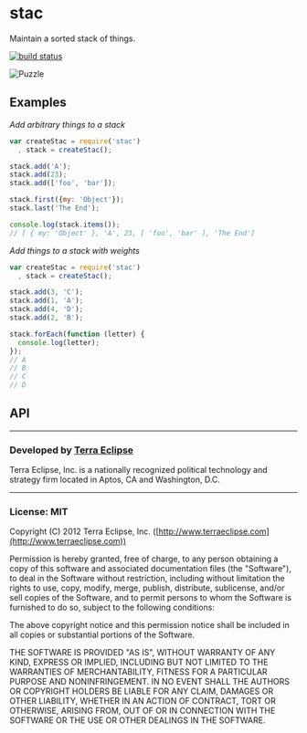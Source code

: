 stac
====

Maintain a sorted stack of things.

[![build status](https://secure.travis-ci.org/cpsubrian/node-stac.png)](http://travis-ci.org/cpsubrian/node-stac)

![Puzzle](http://www.stageslearning.com/files/free-resources/blog_images/ring%20stack.jpg)


Examples
--------

*Add arbitrary things to a stack*
```js
var createStac = require('stac')
  , stack = createStac();

stack.add('A');
stack.add(23);
stack.add(['foo', 'bar']);

stack.first({my: 'Object'});
stack.last('The End');

console.log(stack.items());
// [ { my: 'Object' }, 'A', 23, [ 'foo', 'bar' ], 'The End']
```

*Add things to a stack with weights*
```js
var createStac = require('stac')
  , stack = createStac();

stack.add(3, 'C');
stack.add(1, 'A');
stack.add(4, 'D');
stack.add(2, 'B');

stack.forEach(function (letter) {
  console.log(letter);
});
// A
// B
// C
// D
```

API
---



- - -

### Developed by [Terra Eclipse](http://www.terraeclipse.com)
Terra Eclipse, Inc. is a nationally recognized political technology and
strategy firm located in Aptos, CA and Washington, D.C.

- - -

### License: MIT
Copyright (C) 2012 Terra Eclipse, Inc. ([http://www.terraeclipse.com](http://www.terraeclipse.com))

Permission is hereby granted, free of charge, to any person obtaining a copy
of this software and associated documentation files (the &quot;Software&quot;), to deal
in the Software without restriction, including without limitation the rights
to use, copy, modify, merge, publish, distribute, sublicense, and/or sell
copies of the Software, and to permit persons to whom the Software is furnished
to do so, subject to the following conditions:

The above copyright notice and this permission notice shall be included in
all copies or substantial portions of the Software.

THE SOFTWARE IS PROVIDED &quot;AS IS&quot;, WITHOUT WARRANTY OF ANY KIND, EXPRESS OR
IMPLIED, INCLUDING BUT NOT LIMITED TO THE WARRANTIES OF MERCHANTABILITY,
FITNESS FOR A PARTICULAR PURPOSE AND NONINFRINGEMENT. IN NO EVENT SHALL THE
AUTHORS OR COPYRIGHT HOLDERS BE LIABLE FOR ANY CLAIM, DAMAGES OR OTHER
LIABILITY, WHETHER IN AN ACTION OF CONTRACT, TORT OR OTHERWISE, ARISING FROM,
OUT OF OR IN CONNECTION WITH THE SOFTWARE OR THE USE OR OTHER DEALINGS IN THE
SOFTWARE.
